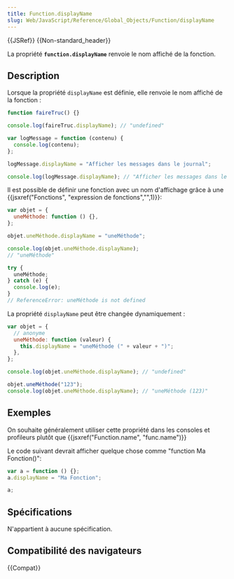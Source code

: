 ```yaml
---
title: Function.displayName
slug: Web/JavaScript/Reference/Global_Objects/Function/displayName
---
```


{{JSRef}} {{Non-standard_header}}

La propriété **`function.displayName`** renvoie le nom affiché de la fonction.

## Description

Lorsque la propriété `displayName` est définie, elle renvoie le nom affiché de la fonction :

```js
function faireTruc() {}

console.log(faireTruc.displayName); // "undefined"

var logMessage = function (contenu) {
  console.log(contenu);
};

logMessage.displayName = "Afficher les messages dans le journal";

console.log(logMessage.displayName); // "Afficher les messages dans le journal"
```

Il est possible de définir une fonction avec un nom d'affichage grâce à une {{jsxref("Fonctions", "expression de fonctions","",1)}}:

```js
var objet = {
  uneMéthode: function () {},
};

objet.uneMéthode.displayName = "uneMéthode";

console.log(objet.uneMéthode.displayName);
// "uneMéthode"

try {
  uneMéthode;
} catch (e) {
  console.log(e);
}
// ReferenceError: uneMéthode is not defined
```

La propriété `displayName` peut être changée dynamiquement :

```js
var objet = {
  // anonyme
  uneMéthode: function (valeur) {
    this.displayName = "uneMéthode (" + valeur + ")";
  },
};

console.log(objet.uneMéthode.displayName); // "undefined"

objet.uneMéthode("123");
console.log(objet.uneMéthode.displayName); // "uneMéthode (123)"
```

## Exemples

On souhaite généralement utiliser cette propriété dans les consoles et profileurs plutôt que {{jsxref("Function.name", "func.name")}}

Le code suivant devrait afficher quelque chose comme "function Ma Fonction()":

```js
var a = function () {};
a.displayName = "Ma Fonction";

a;
```

## Spécifications

N'appartient à aucune spécification.

## Compatibilité des navigateurs

{{Compat}}
